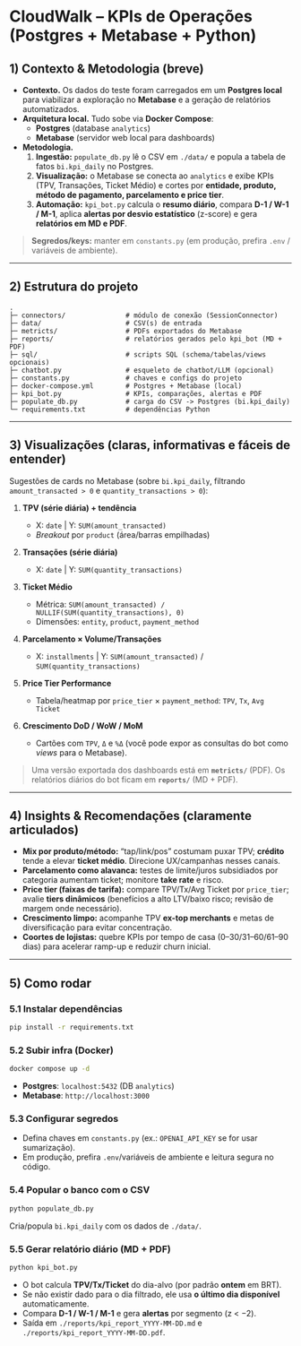 # CloudWalk – KPIs de Operações (Postgres + Metabase + Python)

## 1) Contexto & Metodologia (breve)

- **Contexto.** Os dados do teste foram carregados em um **Postgres local** para viabilizar a exploração no **Metabase** e a geração de relatórios automatizados.
- **Arquitetura local.** Tudo sobe via **Docker Compose**:
  - **Postgres** (database `analytics`)
  - **Metabase** (servidor web local para dashboards)
- **Metodologia.**
  1) **Ingestão:** `populate_db.py` lê o CSV em `./data/` e popula a tabela de fatos `bi.kpi_daily` no Postgres.  
  2) **Visualização:** o Metabase se conecta ao `analytics` e exibe KPIs (TPV, Transações, Ticket Médio) e cortes por **entidade, produto, método de pagamento, parcelamento e price tier**.  
  3) **Automação:** `kpi_bot.py` calcula o **resumo diário**, compara **D-1 / W-1 / M-1**, aplica **alertas por desvio estatístico** (z-score) e gera **relatórios em MD e PDF**.

> **Segredos/keys:** manter em `constants.py` (em produção, prefira `.env` / variáveis de ambiente).

---

## 2) Estrutura do projeto

```
.
├─ connectors/               # módulo de conexão (SessionConnector)
├─ data/                     # CSV(s) de entrada
├─ metricts/                 # PDFs exportados do Metabase
├─ reports/                  # relatórios gerados pelo kpi_bot (MD + PDF)
├─ sql/                      # scripts SQL (schema/tabelas/views opcionais)
├─ chatbot.py                # esqueleto de chatbot/LLM (opcional)
├─ constants.py              # chaves e configs do projeto
├─ docker-compose.yml        # Postgres + Metabase (local)
├─ kpi_bot.py                # KPIs, comparações, alertas e PDF
├─ populate_db.py            # carga do CSV -> Postgres (bi.kpi_daily)
└─ requirements.txt          # dependências Python
```

---

## 3) Visualizações (claras, informativas e fáceis de entender)

Sugestões de cards no Metabase (sobre `bi.kpi_daily`, filtrando `amount_transacted > 0` e `quantity_transactions > 0`):

1. **TPV (série diária) + tendência**  
   - X: `date` | Y: `SUM(amount_transacted)`  
   - *Breakout* por `product` (área/barras empilhadas)

2. **Transações (série diária)**  
   - X: `date` | Y: `SUM(quantity_transactions)`

3. **Ticket Médio**  
   - Métrica: `SUM(amount_transacted) / NULLIF(SUM(quantity_transactions), 0)`  
   - Dimensões: `entity`, `product`, `payment_method`

4. **Parcelamento × Volume/Transações**  
   - X: `installments` | Y: `SUM(amount_transacted)` / `SUM(quantity_transactions)`

5. **Price Tier Performance**  
   - Tabela/heatmap por `price_tier` × `payment_method`: `TPV`, `Tx`, `Avg Ticket`

6. **Crescimento DoD / WoW / MoM**  
   - Cartões com `TPV`, `Δ` e `%Δ` (você pode expor as consultas do bot como *views* para o Metabase).

> Uma versão exportada dos dashboards está em **`metricts/`** (PDF). Os relatórios diários do bot ficam em **`reports/`** (MD + PDF).

---

## 4) Insights & Recomendações (claramente articulados)

- **Mix por produto/método:** “tap/link/pos” costumam puxar TPV; **crédito** tende a elevar **ticket médio**. Direcione UX/campanhas nesses canais.  
- **Parcelamento como alavanca:** testes de limite/juros subsidiados por categoria aumentam ticket; monitore **take rate** e risco.  
- **Price tier (faixas de tarifa):** compare TPV/Tx/Avg Ticket por `price_tier`; avalie **tiers dinâmicos** (benefícios a alto LTV/baixo risco; revisão de margem onde necessário).  
- **Crescimento limpo:** acompanhe TPV **ex-top merchants** e metas de diversificação para evitar concentração.  
- **Coortes de lojistas:** quebre KPIs por tempo de casa (0–30/31–60/61–90 dias) para acelerar ramp-up e reduzir churn inicial.

---

## 5) Como rodar

### 5.1 Instalar dependências
```bash
pip install -r requirements.txt
```

### 5.2 Subir infra (Docker)
```bash
docker compose up -d
```
- **Postgres**: `localhost:5432` (DB `analytics`)  
- **Metabase**: `http://localhost:3000`

### 5.3 Configurar segredos
- Defina chaves em `constants.py` (ex.: `OPENAI_API_KEY` se for usar sumarização).  
- Em produção, prefira `.env`/variáveis de ambiente e leitura segura no código.

### 5.4 Popular o banco com o CSV
```bash
python populate_db.py
```
Cria/popula `bi.kpi_daily` com os dados de `./data/`.

### 5.5 Gerar relatório diário (MD + PDF)
```bash
python kpi_bot.py
```
- O bot calcula **TPV/Tx/Ticket** do dia-alvo (por padrão **ontem** em BRT).  
- Se não existir dado para o dia filtrado, ele usa **o último dia disponível** automaticamente.  
- Compara **D-1 / W-1 / M-1** e gera **alertas** por segmento (z < −2).  
- Saída em `./reports/kpi_report_YYYY-MM-DD.md` e `./reports/kpi_report_YYYY-MM-DD.pdf`.


